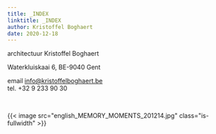 ```yaml
---
title: _INDEX
linktitle: _INDEX
author: Kristoffel Boghaert
date: 2020-12-18
---
```


architectuur Kristoffel Boghaert

Waterkluiskaai 6, BE-9040 Gent

email info@kristoffelboghaert.be\
tel. +32 9 233 90 30

&nbsp;

{{< image src="english_MEMORY_MOMENTS_201214.jpg" class="is-fullwidth" >}}
